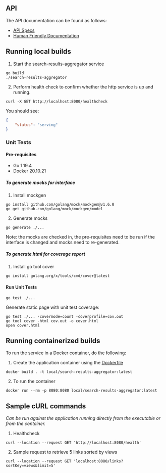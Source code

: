 ## API

The API documentation can be found as follows:
- [API Specs](https://github.com/chhabriv/search-results-aggregator/blob/main/spec/openapi-specs.yaml)
- [Human Friendly Documentation](https://chhabriv.github.io/search-results-aggregator/)

## Running local builds

1. Start the search-results-aggregator service

```shell
go build
./search-results-aggregator
```

2. Perform health check to confirm whether the http service is up and running.

```shell
curl -X GET http://localhost:8080/healthcheck
```

You should see:

```json
{
    "status": "serving"
}
```

### Unit Tests

#### Pre-requisites

- Go 1.19.4
- Docker 20.10.21

##### To generate mocks for interface

1. Install mockgen
```shell
go install github.com/golang/mock/mockgen@v1.6.0
go get github.com/golang/mock/mockgen/model
```

2. Generate mocks
```shell
go generate ./...
```

Note: the mocks are checked in, the pre-requisites need to be run if the interface is changed and mocks need to re-generated.

##### To generate html for coverage report

1. Install go tool cover
```shell
go install golang.org/x/tools/cmd/cover@latest
```

#### Run Unit Tests

```shell
go test ./...
```

Generate static page with unit test coverage:

```shell
go test ./... -covermode=count -coverprofile=cov.out
go tool cover -html cov.out -o cover.html
open cover.html
```

## Running containerized builds

To run the service in a Docker container, do the following:

1. Create the application container using the [Dockerfile](https://github.com/chhabriv/search-results-aggregator/blob/main/Dockerfile)

```shell
docker build . -t local/search-results-aggregator:latest
```

2. To run the container

```shell
docker run --rm -p 8080:8080 local/search-results-aggregator:latest
```

## Sample cURL commands

_Can be run against the application running directly from the executable or from the container._

1. Healthcheck

```shell
curl --location --request GET 'http://localhost:8080/health'
```

2. Sample request to retrieve 5 links sorted by views 

```shell
curl --location --request GET 'localhost:8080/links?sortKey=views&limit=5'
```
